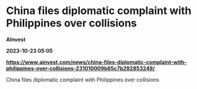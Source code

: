# China files diplomatic complaint with Philippines over collisions
**AInvest**

**2023-10-23 05:05**

**https://www.ainvest.com/news/china-files-diplomatic-complaint-with-philippines-over-collisions-231010009b65c7b292853249/**

China files diplomatic complaint with Philippines over collisions